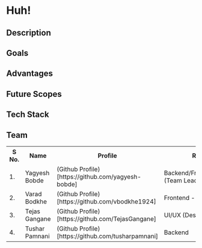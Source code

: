 # Huh!

## Description

## Goals

## Advantages 

## Future Scopes

## Tech Stack

## Team
<table>
<tr>
<th>S No.</th><th>Name</th><th>Profile</th><th>Role</th>
</tr>
<tr>
<td>1.</td><td>Yagyesh Bobde</td><td>(Github Profile)[https://github.com/yagyesh-bobde]</td><td>Backend/Frontend(web)(Team Leader)</td>
</tr>
  <tr>
<td>2.</td><td>Varad Bodkhe</td><td>(Github Profile)[https://github.com/vbodkhe1924]</td><td>Frontend - (App)</td>
</tr>
  <tr>
<td>3.</td><td>Tejas Gangane</td><td>(Github Profile)[https://github.com/TejasGangane]</td><td>UI/UX (Designer)</td>
</tr>
  <tr>
<td>4.</td><td>Tushar Pamnani</td><td>(Github Profile)[https://github.com/tusharpamnani]</td><td>Backend</td>
</tr>
</table>
